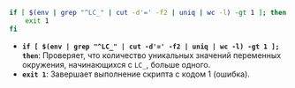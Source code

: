 ```bash
if [ $(env | grep "^LC_" | cut -d'=' -f2 | uniq | wc -l) -gt 1 ]; then 
	exit 1
fi
```

- **`if [ $(env | grep "^LC_" | cut -d'=' -f2 | uniq | wc -l) -gt 1 ]; then`**: Проверяет, что количество уникальных значений переменных окружения, начинающихся с `LC_`, больше одного.
- **`exit 1`**: Завершает выполнение скрипта с кодом 1 (ошибка).


